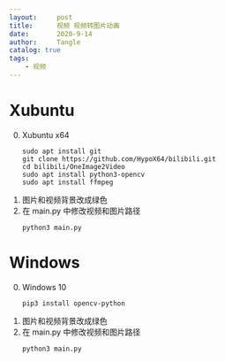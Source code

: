 ```yaml
---
layout:     post
title:      视频 视频转图片动画
date:       2020-9-14
author:     Tangle
catalog: true
tags:
    - 视频
---
```


# Xubuntu

0. Xubuntu x64
    ```
    sudo apt install git
    git clone https://github.com/HypoX64/bilibili.git
    cd bilibili/OneImage2Video
    sudo apt install python3-opencv
    sudo apt install ffmpeg
    ```
0. 图片和视频背景改成绿色
0. 在 main.py 中修改视频和图片路径
    ```
    python3 main.py
    ```

# Windows

0. Windows 10
    ```
    pip3 install opencv-python
    ```
0. 图片和视频背景改成绿色
0. 在 main.py 中修改视频和图片路径
    ```
    python3 main.py
    ```
